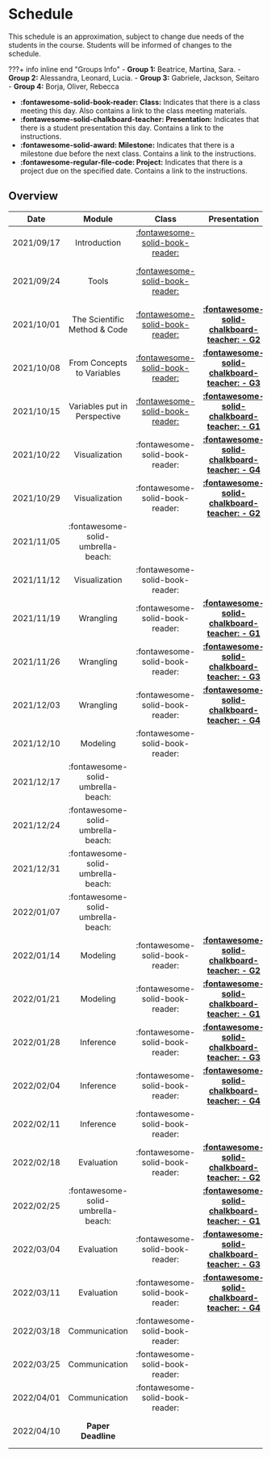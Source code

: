# Schedule

This schedule is an approximation, subject to change due needs of the students in the course. Students will be informed of changes to the schedule.

???+ info inline end "Groups Info"
    - **Group 1:**  Beatrice, Martina, Sara.
    - **Group 2:**  Alessandra, Leonard, Lucia.
    - **Group 3:** Gabriele, Jackson, Seitaro
    - **Group 4:** Borja, Oliver, Rebecca

- **:fontawesome-solid-book-reader: Class:** Indicates that there is a class meeting this day. Also contains a link to the class meeting materials.
- **:fontawesome-solid-chalkboard-teacher: Presentation:** Indicates that there is a student presentation this day. Contains a link to the instructions.
- **:fontawesome-solid-award: Milestone:** Indicates that there is a milestone due before the next class. Contains a link to the instructions.
- **:fontawesome-regular-file-code: Project:** Indicates that there is a project due on the specified date. Contains a link to the instructions.


## Overview

| Date       | Module                             | Class                                                       | Presentation                                                                   | Deadline                                                                                                                                            |
| :-:        | :-:                                | :-:                                                         | :-:                                                                            | :-:                                                                                                                                                 |
| 2021/09/17 | Introduction                       | [:fontawesome-solid-book-reader:](modules/introduction.md)  |                                                                                |                                                                                                                                                     |
| 2021/09/24 | Tools                              | [:fontawesome-solid-book-reader:](modules/tools.md)         |                                                                                | [**:fontawesome-regular-paper-plane: Onboarding**](resources/onboarding.md)                                                                         |
| 2021/10/01 | The Scientific Method & Code       | [:fontawesome-solid-book-reader:](modules/programming-1.md) | [**:fontawesome-solid-chalkboard-teacher: - G2**](activities/participation.md) | [**:fontawesome-solid-award: Idea**](https://colab.research.google.com/github/mickaeltemporao/data-analysis/blob/main/materials/assignment-1.ipynb) |
| 2021/10/08 | From Concepts to Variables         | [:fontawesome-solid-book-reader:](modules/programming-2.md) | [**:fontawesome-solid-chalkboard-teacher: - G3**](activities/participation.md) |                                                                                                                                                     |
| 2021/10/15 | Variables put in Perspective       | [:fontawesome-solid-book-reader:](modules/programming-3.md) | [**:fontawesome-solid-chalkboard-teacher: - G1**](activities/participation.md) |                                                                                                                                                     |
| 2021/10/22 | Visualization                      | :fontawesome-solid-book-reader:                             | [**:fontawesome-solid-chalkboard-teacher: - G4**](activities/participation.md) |                                                                                                                                                     |
| 2021/10/29 | Visualization                      | :fontawesome-solid-book-reader:                             | [**:fontawesome-solid-chalkboard-teacher: - G2**](activities/participation.md) | **:fontawesome-solid-award: Proposal**                                                                                                              |
| 2021/11/05 | :fontawesome-solid-umbrella-beach: |                                                             |                                                                                |                                                                                                                                                     |
| 2021/11/12 | Visualization                      | :fontawesome-solid-book-reader:                             |                                                                                |                                                                                                                                                     |
| 2021/11/19 | Wrangling                          | :fontawesome-solid-book-reader:                             | [**:fontawesome-solid-chalkboard-teacher: - G1**](activities/participation.md) |                                                                                                                                                     |
| 2021/11/26 | Wrangling                          | :fontawesome-solid-book-reader:                             | [**:fontawesome-solid-chalkboard-teacher: - G3**](activities/participation.md) |                                                                                                                                                     |
| 2021/12/03 | Wrangling                          | :fontawesome-solid-book-reader:                             | [**:fontawesome-solid-chalkboard-teacher: - G4**](activities/participation.md) | **:fontawesome-solid-award: Exploration**                                                                                                           |
| 2021/12/10 | Modeling                           | :fontawesome-solid-book-reader:                             |                                                                                |                                                                                                                                                     |
| 2021/12/17 | :fontawesome-solid-umbrella-beach: |                                                             |                                                                                |                                                                                                                                                     |
| 2021/12/24 | :fontawesome-solid-umbrella-beach: |                                                             |                                                                                |                                                                                                                                                     |
| 2021/12/31 | :fontawesome-solid-umbrella-beach: |                                                             |                                                                                |                                                                                                                                                     |
| 2022/01/07 | :fontawesome-solid-umbrella-beach: |                                                             |                                                                                |                                                                                                                                                     |
| 2022/01/14 | Modeling                           | :fontawesome-solid-book-reader:                             | [**:fontawesome-solid-chalkboard-teacher: - G2**](activities/participation.md) |                                                                                                                                                     |
| 2022/01/21 | Modeling                           | :fontawesome-solid-book-reader:                             | [**:fontawesome-solid-chalkboard-teacher: - G1**](activities/participation.md) |                                                                                                                                                     |
| 2022/01/28 | Inference                          | :fontawesome-solid-book-reader:                             | [**:fontawesome-solid-chalkboard-teacher: - G3**](activities/participation.md) |                                                                                                                                                     |
| 2022/02/04 | Inference                          | :fontawesome-solid-book-reader:                             | [**:fontawesome-solid-chalkboard-teacher: - G4**](activities/participation.md) | **:fontawesome-solid-award: Analysis**                                                                                                              |
| 2022/02/11 | Inference                          | :fontawesome-solid-book-reader:                             |                                                                                |                                                                                                                                                     |
| 2022/02/18 | Evaluation                         | :fontawesome-solid-book-reader:                             | [**:fontawesome-solid-chalkboard-teacher: - G2**](activities/participation.md) |                                                                                                                                                     |
| 2022/02/25 | :fontawesome-solid-umbrella-beach: |                                                             | [**:fontawesome-solid-chalkboard-teacher: - G1**](activities/participation.md) |                                                                                                                                                     |
| 2022/03/04 | Evaluation                         | :fontawesome-solid-book-reader:                             | [**:fontawesome-solid-chalkboard-teacher: - G3**](activities/participation.md) |                                                                                                                                                     |
| 2022/03/11 | Evaluation                         | :fontawesome-solid-book-reader:                             | [**:fontawesome-solid-chalkboard-teacher: - G4**](activities/participation.md) | **:fontawesome-solid-award: Modeling**                                                                                                              |
| 2022/03/18 | Communication                      | :fontawesome-solid-book-reader:                             |                                                                                |                                                                                                                                                     |
| 2022/03/25 | Communication                      | :fontawesome-solid-book-reader:                             |                                                                                |                                                                                                                                                     |
| 2022/04/01 | Communication                      | :fontawesome-solid-book-reader:                             |                                                                                |                                                                                                                                                     |
| 2022/04/10 | **Paper Deadline**                 |                                                             |                                                                                | **:fontawesome-regular-file-code: Paper**                                                                                                           |

